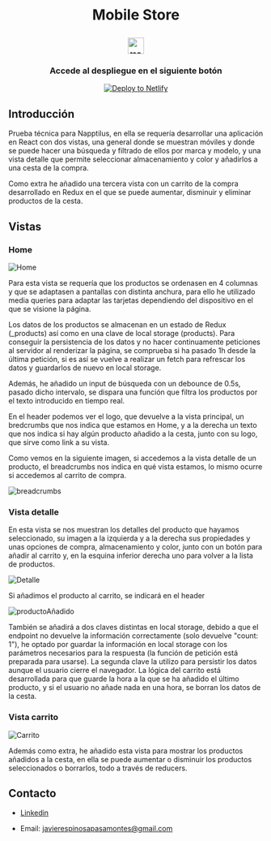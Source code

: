 <h1 display="flex" align="center">
  <p align="center">Mobile Store</p>
  <img width="32px" src="https://i.postimg.cc/cJJ6ZsVP/phone.png" alt="mobile"></a>
  <h3 align="center">Accede al despliegue en el siguiente botón</h3>
</h1>
  <div align="center">
  <a  href="https://main--preeminent-bonbon-b82f5d.netlify.app/"><img src="https://www.netlify.com/img/deploy/button.svg" alt="Deploy to Netlify"></a>
</p>
</div>

## Introducción

Prueba técnica para Napptilus, en ella se requería desarrollar una aplicación en React con dos vistas, una general donde se muestran móviles y donde se puede hacer una búsqueda y filtrado de ellos por marca y modelo, y una vista detalle que permite seleccionar almacenamiento y color y añadirlos a una cesta de la compra.

Como extra he añadido una tercera vista con un carrito de la compra desarrollado en Redux en el que se puede aumentar, disminuir y eliminar productos de la cesta.

## Vistas

### Home

![Home](https://user-images.githubusercontent.com/103537170/220968325-60f5a08b-b91d-435d-939d-cb26ec9d0649.jpg)

Para esta vista se requería que los productos se ordenasen en 4 columnas y que se adaptasen a pantallas con distinta anchura, para ello he utilizado media queries para adaptar las tarjetas dependiendo del dispositivo en el que se visione la página.

Los datos de los productos se almacenan en un estado de Redux (_products) así como en una clave de local storage (products). Para conseguir la persistencia de los datos y no hacer continuamente peticiones al servidor al renderizar la página, se comprueba si ha pasado 1h desde la última petición, si es así se vuelve a realizar un fetch para refrescar los datos y guardarlos de nuevo en local storage.

Además, he añadido un input de búsqueda con un debounce de 0.5s, pasado dicho intervalo, se dispara una función que filtra los productos por el texto introducido en tiempo real.

En el header podemos ver el logo, que devuelve a la vista principal, un bredcrumbs que nos indica que estamos en Home, y a la derecha un texto que nos indica si hay algún producto añadido a la cesta, junto con su logo, que sirve como link a su vista.

Como vemos en la siguiente imagen, si accedemos a la vista detalle de un producto, el breadcrumbs nos indica en qué vista estamos, lo mismo ocurre si accedemos al carrito de compra.

![breadcrumbs](https://user-images.githubusercontent.com/103537170/220971861-db7329a0-fc74-40ae-82ff-2a4fa093e356.jpg)


### Vista detalle

En esta vista se nos muestran los detalles del producto que hayamos seleccionado, su imagen a la izquierda y a la derecha sus propiedades y unas opciones de compra, almacenamiento y color, junto con un botón para añadir al carrito y, en la esquina inferior derecha uno para volver a la lista de productos.

![Detalle](https://user-images.githubusercontent.com/103537170/220972960-81ca8ef5-0a6e-4f12-b9e0-6d55e7a18269.jpg)

Si añadimos el producto al carrito, se indicará en el header

![productoAñadido](https://user-images.githubusercontent.com/103537170/220973587-ade1af3b-8e39-4615-b270-1fd90be2527b.jpg)

También se añadirá a dos claves distintas en local storage, debido a que el endpoint no devuelve la información correctamente (solo devuelve "count: 1"), he optado por guardar la información en local storage con los parámetros necesarios para la respuesta (la función de petición está preparada para usarse).
La segunda clave la utilizo para persistir los datos aunque el usuario cierre el navegador. La lógica del carrito está desarrollada para que guarde la hora a la que se ha añadido el último producto, y si el usuario no añade nada en una hora, se borran los datos de la cesta.

### Vista carrito

![Carrito](https://user-images.githubusercontent.com/103537170/220975101-9002374d-5333-41c4-9f09-f2e93c37252a.jpg)

Además como extra, he añadido esta vista para mostrar los productos añadidos a la cesta, en ella se puede aumentar o disminuir los productos seleccionados o borrarlos, todo a través de reducers.

## Contacto

- [Linkedin](https://www.linkedin.com/in/javier-espinosa-fs/)

- Email: javierespinosapasamontes@gmail.com
